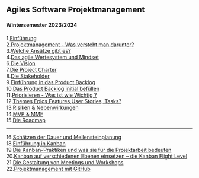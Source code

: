 ## Agiles Software Projektmanagement

#### Wintersemester 2023/2024

1.[Einführung](?url=01.kapitel.md) <br>
2.[Projektmanagement - Was versteht man darunter?](?url=02.kapitel.md) <br>
3.[Welche Ansätze gibt es?](?url=03.kapitel.md) <br>
4.[Das agile Wertesystem und Mindset](?url=04.kapitel.md) <br>
6.[Die Vision](?url=06.kapitel.md) <br>
7.[Die Project Charter](?url=07.kapitel.md) <br>
8.[Die Stakeholder](?url=08.kapitel.md) <br>
9.[Einführung in das Product Backlog](?url=09.kapitel.md) <br>
10.[Das Product Backlog initial befüllen](?url=10.kapitel.md) <br>
11.[Priorisieren - Was ist wie Wichtig ?](?url=11.kapitel.md) <br>
12.[Themes,Epics,Features,User Stories, Tasks?](?url=12.kapitel.md) <br>
13.[Risiken & Nebenwirkungen](?url=13.kapitel.md) <br>
14.[MVP & MMF](?url=14.kapitel.md) <br>
15.[Die Roadmap](?url=15.kapitel.md) <br>

---

16.[Schätzen der Dauer und Meilensteinplanung](?url=16.kapitel.md) <br>
18.[Einführung in Kanban](?url=18.kapitel.md) <br>
19.[Die Kanban-Praktiken und was sie für die Projektarbeit bedeuten](?url=19.kapitel.md) <br>
20.[Kanban auf verschiedenen Ebenen einsetzen – die Kanban Flight Level](?url=20.kapitel.md) <br>
21.[Die Gestaltung von Meetings und Workshops](?url=21.kapitel.md) <br>
22.[Projektmanagement mit GitHub](?url=22.kapitel.md) <br>

